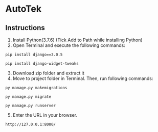 # AutoTek


## Instructions
1. Install Python(3.7.6) (Tick Add to Path while installing Python)
2. Open Terminal and execute the following commands:
```
pip install django==3.0.5
```
```
pip install django-widget-tweaks
```

3. Download zip folder and extract it
4. Move to project folder in Terminal. Then, run following commands:
```
py manage.py makemigrations
```
```
py manage.py migrate
```
```
py manage.py runserver
```
5. Enter the URL in your browser.
```
http://127.0.0.1:8000/
```





